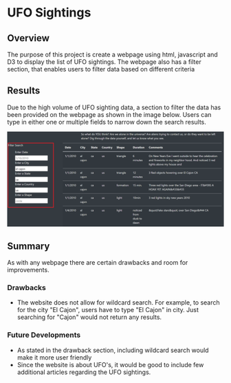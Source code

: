# UFO Sightings

## Overview

The purpose of this project is create a webpage using html, javascript and D3 to display the list of UFO sightings. The webpage also has a filter section, that enables users to filter data based on different criteria

## Results

Due to the high volume of UFO sighting data, a section to filter the data has been provided on the webpage as shown in the image below. Users can type in either one or multiple fields to narrow down the search results.

![Comparison](https://github.com/ssathyanath/UFOs/blob/master/Additional_Data/Image_1.PNG)

## Summary

As with any webpage there are certain drawbacks and room for improvements.

### Drawbacks

- The website does not allow for wildcard search. For example, to search for the city "El Cajon", users have to type "El Cajon" in city. Just searching for "Cajon" would not return any results.

### Future Developments

- As stated in the drawback section, including wildcard search would make it more user friendly
- Since the website is about UFO's, it would be good to include few additional articles regarding the UFO sightings.
